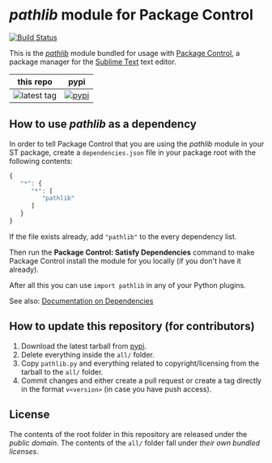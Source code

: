 # *pathlib* module for Package Control
[![Build Status](https://travis-ci.org/packagecontrol/pathlib.png?branch=master)](https://travis-ci.org/packagecontrol/pathlib)


This is the *[pathlib][]* module
bundled for usage with [Package Control][],
a package manager
for the [Sublime Text][] text editor.


this repo | pypi
---- | ----
![latest tag](https://img.shields.io/github/tag/packagecontrol/pathlib.svg) | [![pypi](https://img.shields.io/pypi/v/pathlib.svg)][pypi]


## How to use *pathlib* as a dependency

In order to tell Package Control
that you are using the *pathlib* module
in your ST package,
create a `dependencies.json` file
in your package root
with the following contents:

```js
{
   "*": {
      "*": [
         "pathlib"
      ]
   }
}
```

If the file exists already,
add `"pathlib"` to the every dependency list.

Then run the **Package Control: Satisfy Dependencies** command
to make Package Control
install the module for you locally
(if you don't have it already).

After all this
you can use `import pathlib`
in any of your Python plugins.

See also:
[Documentation on Dependencies](https://packagecontrol.io/docs/dependencies)


## How to update this repository (for contributors)

1. Download the latest tarball
   from [pypi][].
2. Delete everything inside the `all/` folder.
3. Copy `pathlib.py`
   and everything related to copyright/licensing
   from the tarball
   to the `all/` folder.
4. Commit changes
   and either create a pull request
   or create a tag directly
   in the format `v<version>`
   (in case you have push access).


## License

The contents of the root folder
in this repository
are released
under the *public domain*.
The contents of the `all/` folder
fall under *their own bundled licenses*.


[pathlib]: https://docs.python.org/3/library/pathlib.html
[Package Control]: http://packagecontrol.io/
[Sublime Text]: http://sublimetext.com/
[pypi]: https://pypi.python.org/pypi/pathlib
